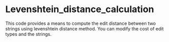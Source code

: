# Levenshtein_distance_calculation
This code provides a means to compute the edit distance between two strings using levenshtein distance method. You can modify the cost of edit types and the strings.
